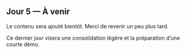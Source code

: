 ## Jour 5 — À venir

Le contenu sera ajouté bientôt. Merci de revenir un peu plus tard.

Ce dernier jour visera une consolidation légère et la préparation d’une courte démo.


